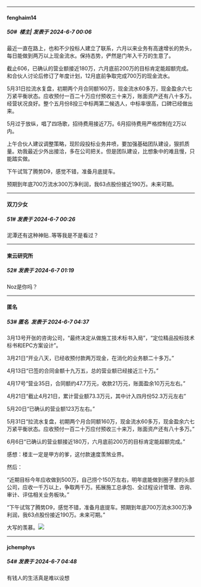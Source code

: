 ﻿
*****

####  fenghaim14  
##### 50#         楼主| 发表于 2024-6-7 00:06

最近一直在路上，也和不少投标人建立了联系，六月以来业务有高速增长的势头，每日能做到两万以上现金流水。保持态势，俨然是门年入千万的生意了。

截止606，已确认的营业额接近180万，六月底前200万的目标肯定能超额完成。和合伙人讨论后修订了年度计划，12月底前争取完成700万的现金流水。

5月31日拉流水复盘，初期两个月合同额160万，现金流水60多万，现金盈余六七万紧平衡状态。应收预付一百二十万应付预收三十来万，账面资产还有八十多万。经营状况良好。整个五月份8投三中标两第二候选人，中标率很高，口碑已经做出来。

5月过于放纵，唱了四场歌，招待费用接近7万。6月招待费用严格控制在2万以内。

上午合伙人建议调整策略，现阶段投标业务井喷，要加强基础团队建设，狠抓质量。劝我最近少外出接洽，多在公司把关。但是团队建设，比想象中的难且慢，只能踏实做。

下午试驾了腾势D9，感觉不错，准备月底提车。

预期到年底700万流水300万净利润，我63点股份接近190万。未来可期。


*****

####  双刀少女  
##### 51#       发表于 2024-6-7 00:26

 泥潭还有这种神贴..等等我是不是看过？


*****

####  東云研究所  
##### 52#       发表于 2024-6-7 01:19

Noz是你吗？


*****

####   匿名
##### 53#        匿名   发表于 2024-6-7 04:37

3月13号开张的咨询公司，“最终决定从做施工技术标书入局”，“定位精品投标技术标书和EPC方案设计”。

3月21日“开业八天，已经收预付款两万现金，在消化的业务额二十多万。”

4月13日“已签的合同金额十九万五，总的营业额已经接近三十万。”

4月17号“营业35日，合同额约47.7万元，收款21万元，账面盈余10万元左右。”

4月21日“截止4月21日，累计营业额73.3万元，其中计入四月份52.3万元左右”

5月20日“已确认的营业额123万左右。”

5月31日“拉流水复盘，初期两个月合同额160万，现金流水60多万，现金盈余六七万紧平衡状态。应收预付一百二十万应付预收三十来万，账面资产还有八十多万。”

6月6日“已确认的营业额接近180万，六月底前200万的目标肯定能超额完成。”

感想：楼主一定是甲方的爹，这付款速度羡煞业界。

然后：

“近期目标今年应收做到500万，自己捞个150万左右，明年底能做到圈子里的头部公司，应收一千万以上，争取两千万。拓展施工总承包、全过程设计管理、咨询、审计、评估相关业务板块。”

“下午试驾了腾势D9，感觉不错，准备月底提车。预期到年底700万流水300万净利润，我63点股份接近190万。未来可期。”

大写的羡慕。<img src="https://static.saraba1st.com/image/smiley/face2017/004.gif" referrerpolicy="no-referrer">


*****

####  jchemphys  
##### 54#       发表于 2024-6-7 04:48

有钱人的生活真是难以设想

